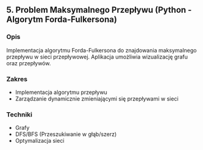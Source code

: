 ## 5. Problem Maksymalnego Przepływu (Python - Algorytm Forda-Fulkersona)

### Opis
Implementacja algorytmu Forda-Fulkersona do znajdowania maksymalnego przepływu w sieci przepływowej. Aplikacja umożliwia wizualizację grafu oraz przepływów.

### Zakres
- Implementacja algorytmu przepływu
- Zarządzanie dynamicznie zmieniającymi się przepływami w sieci

### Techniki
- Grafy
- DFS/BFS (Przeszukiwanie w głąb/szerz)
- Optymalizacja sieci
